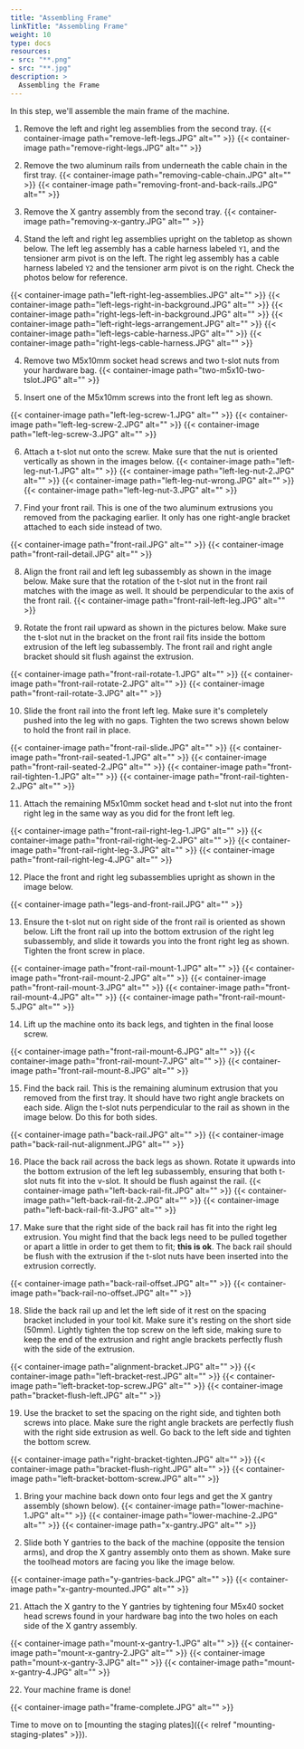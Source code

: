 ```yaml
---
title: "Assembling Frame"
linkTitle: "Assembling Frame"
weight: 10
type: docs
resources:
- src: "**.png"
- src: "**.jpg"
description: >
  Assembling the Frame
---
```


In this step, we'll assemble the main frame of the machine.

1. Remove the left and right leg assemblies from the second tray.
{{< container-image path="remove-left-legs.JPG" alt="" >}}
{{< container-image path="remove-right-legs.JPG" alt="" >}}

2. Remove the two aluminum rails from underneath the cable chain in the first tray.
{{< container-image path="removing-cable-chain.JPG" alt="" >}}
{{< container-image path="removing-front-and-back-rails.JPG" alt="" >}}

3. Remove the X gantry assembly from the second tray.
{{< container-image path="removing-x-gantry.JPG" alt="" >}}

1. Stand the left and right leg assemblies upright on the tabletop as shown below. The left leg assembly has a cable harness labeled `Y1`, and the tensioner arm pivot is on the left. The right leg assembly has a cable harness labeled `Y2` and the tensioner arm pivot is on the right. Check the photos below for reference.

{{< container-image path="left-right-leg-assemblies.JPG" alt="" >}}
{{< container-image path="left-legs-right-in-background.JPG" alt="" >}}
{{< container-image path="right-legs-left-in-background.JPG" alt="" >}}
{{< container-image path="left-right-legs-arrangement.JPG" alt="" >}}
{{< container-image path="left-legs-cable-harness.JPG" alt="" >}}
{{< container-image path="right-legs-cable-harness.JPG" alt="" >}}

4. Remove two M5x10mm socket head screws and two t-slot nuts from your hardware bag.
{{< container-image path="two-m5x10-two-tslot.JPG" alt="" >}}

5. Insert one of the M5x10mm screws into the front left leg as shown.

{{< container-image path="left-leg-screw-1.JPG" alt="" >}}
{{< container-image path="left-leg-screw-2.JPG" alt="" >}}
{{< container-image path="left-leg-screw-3.JPG" alt="" >}}

6. Attach a t-slot nut onto the screw. Make sure that the nut is oriented vertically as shown in the images below.
{{< container-image path="left-leg-nut-1.JPG" alt="" >}}
{{< container-image path="left-leg-nut-2.JPG" alt="" >}}
{{< container-image path="left-leg-nut-wrong.JPG" alt="" >}}
{{< container-image path="left-leg-nut-3.JPG" alt="" >}}

7. Find your front rail. This is one of the two aluminum extrusions you removed from the packaging earlier. It only has one right-angle bracket attached to each side instead of two. 

{{< container-image path="front-rail.JPG" alt="" >}}
{{< container-image path="front-rail-detail.JPG" alt="" >}}

8. Align the front rail and left leg subassembly as shown in the image below. Make sure that the rotation of the t-slot nut in the front rail matches with the image as well. It should be perpendicular to the axis of the front rail.
{{< container-image path="front-rail-left-leg.JPG" alt="" >}}

9. Rotate the front rail upward as shown in the pictures below. Make sure the t-slot nut in the bracket on the front rail fits inside the bottom extrusion of the left leg subassembly. The front rail and right angle bracket should sit flush against the extrusion.

{{< container-image path="front-rail-rotate-1.JPG" alt="" >}}
{{< container-image path="front-rail-rotate-2.JPG" alt="" >}}
{{< container-image path="front-rail-rotate-3.JPG" alt="" >}}

10. Slide the front rail into the front left leg. Make sure it's completely pushed into the leg with no gaps. Tighten the two screws shown below to hold the front rail in place.

{{< container-image path="front-rail-slide.JPG" alt="" >}}
{{< container-image path="front-rail-seated-1.JPG" alt="" >}}
{{< container-image path="front-rail-seated-2.JPG" alt="" >}}
{{< container-image path="front-rail-tighten-1.JPG" alt="" >}}
{{< container-image path="front-rail-tighten-2.JPG" alt="" >}}

11. Attach the remaining M5x10mm socket head and t-slot nut into the front right leg in the same way as you did for the front left leg.

{{< container-image path="front-rail-right-leg-1.JPG" alt="" >}}
{{< container-image path="front-rail-right-leg-2.JPG" alt="" >}}
{{< container-image path="front-rail-right-leg-3.JPG" alt="" >}}
{{< container-image path="front-rail-right-leg-4.JPG" alt="" >}}

12. Place the front and right leg subassemblies upright as shown in the image below.

{{< container-image path="legs-and-front-rail.JPG" alt="" >}}

13. Ensure the t-slot nut on right side of the front rail is oriented as shown below. Lift the front rail up into the bottom extrusion of the right leg subassembly, and slide it towards you into the front right leg as shown. Tighten the front screw in place.

{{< container-image path="front-rail-mount-1.JPG" alt="" >}}
{{< container-image path="front-rail-mount-2.JPG" alt="" >}}
{{< container-image path="front-rail-mount-3.JPG" alt="" >}}
{{< container-image path="front-rail-mount-4.JPG" alt="" >}}
{{< container-image path="front-rail-mount-5.JPG" alt="" >}}

14. Lift up the machine onto its back legs, and tighten in the final loose screw.

{{< container-image path="front-rail-mount-6.JPG" alt="" >}}
{{< container-image path="front-rail-mount-7.JPG" alt="" >}}
{{< container-image path="front-rail-mount-8.JPG" alt="" >}}

15. Find the back rail. This is the remaining aluminum extrusion that you removed from the first tray. It should have two right angle brackets on each side. Align the t-slot nuts perpendicular to the rail as shown in the image below. Do this for both sides.

{{< container-image path="back-rail.JPG" alt="" >}}
{{< container-image path="back-rail-nut-alignment.JPG" alt="" >}}

16. Place the back rail across the back legs as shown. Rotate it upwards into the bottom extrusion of the left leg subassembly, ensuring that both t-slot nuts fit into the v-slot. It should be flush against the rail.
{{< container-image path="left-back-rail-fit.JPG" alt="" >}}
{{< container-image path="left-back-rail-fit-2.JPG" alt="" >}}
{{< container-image path="left-back-rail-fit-3.JPG" alt="" >}}

1.  Make sure that the right side of the back rail has fit into the right leg extrusion. You might find that the back legs need to be pulled together or apart a little in order to get them to fit; **this is ok**. The back rail should be flush with the extrusion if the t-slot nuts have been inserted into the extrusion correctly.

{{< container-image path="back-rail-offset.JPG" alt="" >}}
{{< container-image path="back-rail-no-offset.JPG" alt="" >}}

18. Slide the back rail up and let the left side of it rest on the spacing bracket included in your tool kit. Make sure it's resting on the short side (50mm). Lightly tighten the top screw on the left side, making sure to keep the end of the extrusion and right angle brackets perfectly flush with the side of the extrusion. 

{{< container-image path="alignment-bracket.JPG" alt="" >}}
{{< container-image path="left-bracket-rest.JPG" alt="" >}}
{{< container-image path="left-bracket-top-screw.JPG" alt="" >}}
{{< container-image path="bracket-flush-left.JPG" alt="" >}}

19. Use the bracket to set the spacing on the right side, and tighten both screws into place. Make sure the right angle brackets are perfectly flush with the right side extrusion as well. Go back to the left side and tighten the bottom screw.

{{< container-image path="right-bracket-tighten.JPG" alt="" >}}
{{< container-image path="bracket-flush-right.JPG" alt="" >}}
{{< container-image path="left-bracket-bottom-screw.JPG" alt="" >}}

1.  Bring your machine back down onto four legs and get the X gantry assembly (shown below).
{{< container-image path="lower-machine-1.JPG" alt="" >}}
{{< container-image path="lower-machine-2.JPG" alt="" >}}
{{< container-image path="x-gantry.JPG" alt="" >}}

20. Slide both Y gantries to the back of the machine (opposite the tension arms), and drop the X gantry assembly onto them as shown. Make sure the toolhead motors are facing you like the image below.

{{< container-image path="y-gantries-back.JPG" alt="" >}}
{{< container-image path="x-gantry-mounted.JPG" alt="" >}}

21. Attach the X gantry to the Y gantries by tightening four M5x40 socket head screws found in your hardware bag into the two holes on each side of the X gantry assembly.

{{< container-image path="mount-x-gantry-1.JPG" alt="" >}}
{{< container-image path="mount-x-gantry-2.JPG" alt="" >}}
{{< container-image path="mount-x-gantry-3.JPG" alt="" >}}
{{< container-image path="mount-x-gantry-4.JPG" alt="" >}}

22. Your machine frame is done!

{{< container-image path="frame-complete.JPG" alt="" >}}

Time to move on to [mounting the staging plates]({{< relref "mounting-staging-plates" >}}).